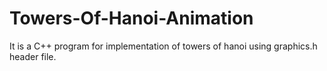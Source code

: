# Towers-Of-Hanoi-Animation
It is a C++ program for implementation of towers of hanoi using graphics.h header file.
